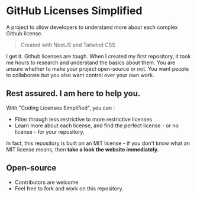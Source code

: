 # GitHub Licenses Simplified
A project to allow developers to understand more about each complex Github license. 

> Created with NextJS and Tailwind CSS

I get it. Github licenses are tough. When I created my first repository, it took me hours to research and understand the basics about them. 
You are unsure whether to make your project open-source or not. You want people to collaborate but you also want control over your own work.


## Rest assured. I am here to help you. 
With "Coding Licenses Simplified", you can :

- Filter through less restrictive to more restrictive licenses </li>
- Learn more about each license, and find the perfect license - or no license - for your repository. </li> 

  
In fact, this repository is built on an MIT license - if you don't know what an MIT license means, then **take a look the website immediately.**

## Open-source
<ul>
  <li> Contributors are welcome </li>
  <li> Feel free to fork and work on this repository. </li>
</ul>
